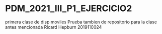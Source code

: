 # PDM_2021_III_P1_EJERCICIO2
primera clase de disp moviles
Prueba tambien de repositorio para la clase antes mencionada
Ricard Hepburn 2019110024

